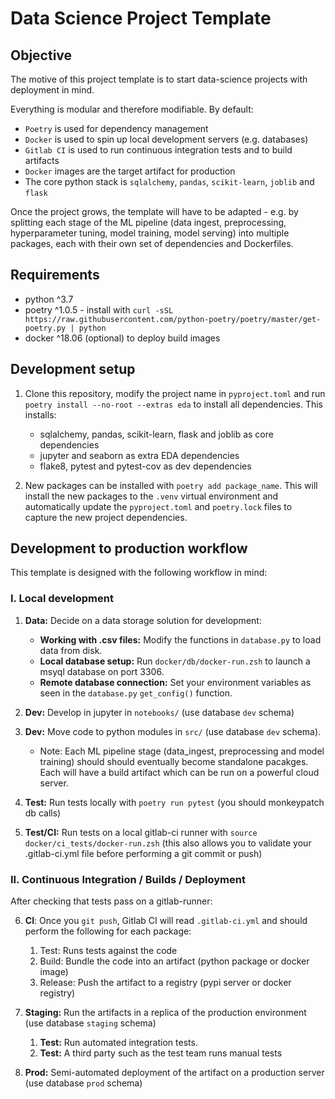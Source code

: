 # Data Science Project Template

## Objective

The motive of this project template is to start data-science projects with deployment in mind.

Everything is modular and therefore modifiable. By default:

- `Poetry` is used for dependency management
- `Docker` is used to spin up local development servers (e.g. databases)
- `Gitlab CI` is used to run continuous integration tests and to build artifacts
- `Docker` images are the target artifact for production
- The core python stack is `sqlalchemy`, `pandas`, `scikit-learn`, `joblib` and `flask`

Once the project grows, the template will have to be adapted - e.g. by splitting each stage of the ML pipeline (data ingest, preprocessing, hyperparameter tuning, model training, model serving) into multiple packages, each with their own set of dependencies and Dockerfiles.

## Requirements

- python ^3.7
- poetry ^1.0.5 - install with `curl -sSL https://raw.githubusercontent.com/python-poetry/poetry/master/get-poetry.py | python`
- docker ^18.06 (optional) to deploy build images

## Development setup

1. Clone this repository, modify the project name in `pyproject.toml` and run `poetry install --no-root --extras eda` to install all dependencies. This installs:

   - sqlalchemy, pandas, scikit-learn, flask and joblib as core dependencies
   - jupyter and seaborn as extra EDA dependencies
   - flake8, pytest and pytest-cov as dev dependencies

2. New packages can be installed with `poetry add package_name`. This will install the new packages to the `.venv` virtual environment and automatically update the `pyproject.toml` and `poetry.lock` files to capture the new project dependencies.

## Development to production workflow

This template is designed with the following workflow in mind:

### I. Local development

1. **Data:** Decide on a data storage solution for development:

   - **Working with .csv files:** Modify the functions in `database.py` to load data from disk.
   - **Local database setup:** Run `docker/db/docker-run.zsh` to launch a msyql database on port 3306.
   - **Remote database connection:** Set your environment variables as seen in the `database.py` `get_config()` function.

2. **Dev:** Develop in jupyter in `notebooks/` (use database `dev` schema)

3. **Dev:** Move code to python modules in `src/` (use database `dev` schema).
   - Note: Each ML pipeline stage (data_ingest, preprocessing and model training) should should eventually become standalone pacakges. Each will have a build artifact which can be run on a powerful cloud server.

4. **Test:** Run tests locally with `poetry run pytest` (you should monkeypatch db calls)

5. **Test/CI:** Run tests on a local gitlab-ci runner with `source docker/ci_tests/docker-run.zsh` (this also allows you to validate your .gitlab-ci.yml file before performing a git commit or push)

### II. Continuous Integration / Builds / Deployment

After checking that tests pass on a gitlab-runner:

6. **CI**: Once you `git push`, Gitlab CI will read `.gitlab-ci.yml` and should perform the following for each package:
   1. Test: Runs tests against the code
   2. Build: Bundle the code into an artifact (python package or docker image)
   3. Release: Push the artifact to a registry (pypi server or docker registry)

7. **Staging:** Run the artifacts in a replica of the production environment (use database `staging` schema)
   1. **Test:** Run automated integration tests.
   2. **Test:** A third party such as the test team runs manual tests

8. **Prod:** Semi-automated deployment of the artifact on a production server (use database `prod` schema)
